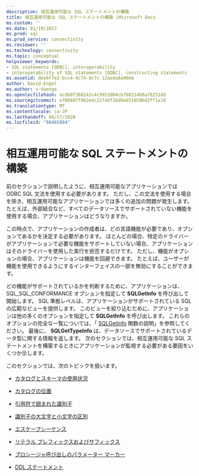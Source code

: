 ```yaml
---
description: 相互運用可能な SQL ステートメントの構築
title: 相互運用可能な SQL ステートメントの構築 |Microsoft Docs
ms.custom: ''
ms.date: 01/19/2017
ms.prod: sql
ms.prod_service: connectivity
ms.reviewer: ''
ms.technology: connectivity
ms.topic: conceptual
helpviewer_keywords:
- SQL statements [ODBC], interoperability
- interoperability of SQL statements [ODBC], constructing statements
ms.assetid: dee6f7e2-bcc4-4c74-8c7c-12aeda8a90eb
author: David-Engel
ms.author: v-daenge
ms.openlocfilehash: acdb0f360242c4c9953804cb768214b0a78251dd
ms.sourcegitcommit: e700497f962e4c2274df16d9e651059b42ff1a10
ms.translationtype: MT
ms.contentlocale: ja-JP
ms.lasthandoff: 08/17/2020
ms.locfileid: "88465884"
---
```

# <a name="constructing-interoperable-sql-statements"></a>相互運用可能な SQL ステートメントの構築
前のセクションで説明したように、相互運用可能なアプリケーションでは ODBC SQL 文法を使用する必要があります。 ただし、この文法を使用する場合を除き、相互運用可能なアプリケーションでは多くの追加の問題が発生します。 たとえば、外部結合など、すべてのデータソースでサポートされていない機能を使用する場合、アプリケーションはどうなりますか。  
  
 この時点で、アプリケーションの作成者は、どの言語機能が必要であり、オプションであるかを決定する必要があります。 ほとんどの場合、特定のドライバーがアプリケーションで必要な機能をサポートしていない場合、アプリケーションはそのドライバーを使用した実行を拒否するだけです。 ただし、機能がオプションの場合、アプリケーションは機能を回避できます。 たとえば、ユーザーが機能を使用できるようにするインターフェイスの一部を無効にすることができます。  
  
 どの機能がサポートされているかを判断するために、アプリケーションは、SQL_SQL_CONFORMANCE オプションを指定して **SQLGetInfo** を呼び出して開始します。 SQL 準拠レベルは、アプリケーションがサポートされている SQL の広範なビューを提供します。 このビューを絞り込むために、アプリケーションは他の多くのオプションを指定して **SQLGetInfo** を呼び出します。 これらのオプションの完全な一覧については、「 [SQLGetInfo](../../../odbc/reference/syntax/sqlgetinfo-function.md) 関数の説明」を参照してください。 最後に、 **SQLGetTypeInfo** は、データソースでサポートされているデータ型に関する情報を返します。 次のセクションでは、相互運用可能な SQL ステートメントを構築するときにアプリケーションが監視する必要がある要因をいくつか示します。  
  
 このセクションでは、次のトピックを扱います。  
  
-   [カタログとスキーマの使用状況](../../../odbc/reference/develop-app/catalog-and-schema-usage.md)  
  
-   [カタログの位置](../../../odbc/reference/develop-app/catalog-position.md)  
  
-   [引用符で囲まれた識別子](../../../odbc/reference/develop-app/quoted-identifiers.md)  
  
-   [識別子の大文字と小文字の区別](../../../odbc/reference/develop-app/identifier-case.md)  
  
-   [エスケープシーケンス](../../../odbc/reference/develop-app/escape-sequences.md)  
  
-   [リテラル プレフィックスおよびサフィックス](../../../odbc/reference/develop-app/literal-prefixes-and-suffixes.md)  
  
-   [プロシージャ呼び出しのパラメーター マーカー](../../../odbc/reference/develop-app/parameter-markers-in-procedure-calls.md)  
  
-   [DDL ステートメント](../../../odbc/reference/develop-app/ddl-statements.md)
